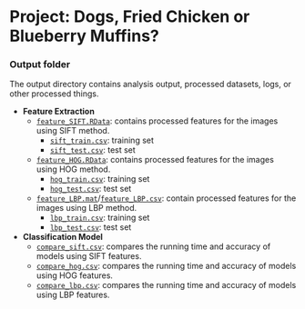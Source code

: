 # Project: Dogs, Fried Chicken or Blueberry Muffins? 
### Output folder

The output directory contains analysis output, processed datasets, logs, or other processed things.

+ **Feature Extraction**  
  + [`feature_SIFT.RData`](feature_SIFT.RData): contains processed features for the images using SIFT method. 
    + [`sift_train.csv`](sift_train.csv): training set 
    + [`sift_test.csv`](sift_test.csv): test set 
  + [`feature_HOG.RData`](feature_HOG.RData): contains processed features for the images using HOG method.  
    + [`hog_train.csv`](hot_train.csv): training set  
    + [`hog_test.csv`](hog_test.csv): test set 
  + [`feature_LBP.mat`](feature_LBP.mat)/[`feature_LBP.csv`](feature_LBP.csv): contain processed features for the images using LBP method. 
    + [`lbp_train.csv`](lbp_train.csv): training set
    + [`lbp_test.csv`](lbp_test.csv): test set  
+ **Classification Model**  
  + [`compare_sift.csv`](compare_sift.csv): compares the running time and accuracy of models using SIFT features.
  + [`compare_hog.csv`](compare_hog.csv): compares the running time and accuracy of models using HOG features.
  + [`compare_lbp.csv`](compare_lbp.csv): compares the running time and accuracy of models using LBP features.

